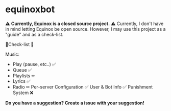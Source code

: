 # equinoxbot
⚠ **Currently, Equinox is a closed source project.** ⚠ 
Currently, I don't have in mind letting Equinox be open source. 
However, I may use this project as a "guide" and as a check-list.


📃Check-list 📃 

Music:
* Play (pause, etc..) ✅ 
* Queue ✅
* Playlists ✏
* Lyrics ✅
* Radio ✏
Per-server Configuration ✅ 
User & Bot Info ✅
Punishment System ❌
 
 **Do you have a suggestion? Create a issue with your suggestion!**
